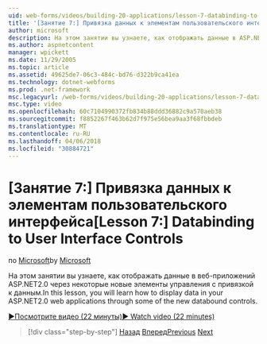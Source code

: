 ```yaml
---
uid: web-forms/videos/building-20-applications/lesson-7-databinding-to-user-interface-controls
title: '[Занятие 7:] Привязка данных к элементам пользовательского интерфейса | Документы Microsoft'
author: microsoft
description: На этом занятии вы узнаете, как отображать данные в ASP.NET&#160;2.0 веб-приложений с помощью новых элементов управления с привязкой к данным.
ms.author: aspnetcontent
manager: wpickett
ms.date: 11/29/2005
ms.topic: article
ms.assetid: 49625de7-06c3-484c-bd76-d322b9ca41ea
ms.technology: dotnet-webforms
ms.prod: .net-framework
msc.legacyurl: /web-forms/videos/building-20-applications/lesson-7-databinding-to-user-interface-controls
msc.type: video
ms.openlocfilehash: 60c7104990372fb834b88ddd36882c9a570aeb38
ms.sourcegitcommit: f8852267f463b62d7f975e56bea9aa3f68fbbdeb
ms.translationtype: MT
ms.contentlocale: ru-RU
ms.lasthandoff: 04/06/2018
ms.locfileid: "30884721"
---
```

<a name="lesson-7-databinding-to-user-interface-controls"></a><span data-ttu-id="52bb8-103">[Занятие 7:] Привязка данных к элементам пользовательского интерфейса</span><span class="sxs-lookup"><span data-stu-id="52bb8-103">[Lesson 7:] Databinding to User Interface Controls</span></span>
====================
<span data-ttu-id="52bb8-104">по [Microsoft](https://github.com/microsoft)</span><span class="sxs-lookup"><span data-stu-id="52bb8-104">by [Microsoft](https://github.com/microsoft)</span></span>

<span data-ttu-id="52bb8-105">На этом занятии вы узнаете, как отображать данные в веб-приложений ASP.NET2.0 через некоторые новые элементы управления с привязкой к данным.</span><span class="sxs-lookup"><span data-stu-id="52bb8-105">In this lesson, you will learn how to display data in your ASP.NET2.0 web applications through some of the new databound controls.</span></span>

[<span data-ttu-id="52bb8-106">&#9654;Посмотрите видео (22 минуты)</span><span class="sxs-lookup"><span data-stu-id="52bb8-106">&#9654; Watch video (22 minutes)</span></span>](https://channel9.msdn.com/Blogs/ASP-NET-Site-Videos/lesson-7-databinding-to-user-interface-controls)

> [!div class="step-by-step"]
> <span data-ttu-id="52bb8-107">[Назад](lesson-6-working-with-stylesheets-and-master-pages.md)
> [Вперед](lesson-8-working-with-the-gridview-and-formview.md)</span><span class="sxs-lookup"><span data-stu-id="52bb8-107">[Previous](lesson-6-working-with-stylesheets-and-master-pages.md)
[Next](lesson-8-working-with-the-gridview-and-formview.md)</span></span>
